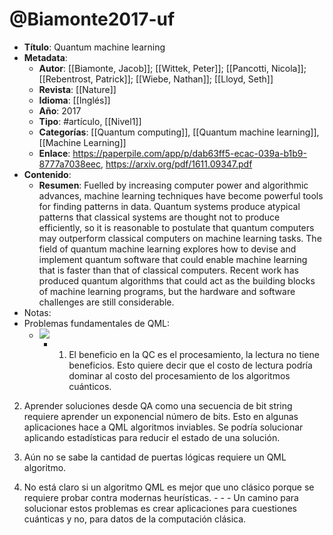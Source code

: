 # @Biamonte2017-uf

- **Título**: Quantum machine learning
- **Metadata**:
	- **Autor**: [[Biamonte, Jacob]]; [[Wittek, Peter]]; [[Pancotti, Nicola]]; [[Rebentrost, Patrick]]; [[Wiebe, Nathan]]; [[Lloyd, Seth]]
	- **Revista**: [[Nature]]
	- **Idioma**: [[Inglés]]
	- **Año**: 2017
	- **Tipo**: #artículo, [[Nivel1]]
	- **Categorías**: [[Quantum computing]], [[Quantum machine learning]], [[Machine Learning]]
	- **Enlace**: https://paperpile.com/app/p/dab63ff5-ecac-039a-b1b9-8777a7038eec, https://arxiv.org/pdf/1611.09347.pdf
- **Contenido**:
	- **Resumen**: Fuelled by increasing computer power and algorithmic advances, machine learning techniques have become powerful tools for finding patterns in data. Quantum systems produce atypical patterns that classical systems are thought not to produce efficiently, so it is reasonable to postulate that quantum computers may outperform classical computers on machine learning tasks. The field of quantum machine learning explores how to devise and implement quantum software that could enable machine learning that is faster than that of classical computers. Recent work has produced quantum algorithms that could act as the building blocks of machine learning programs, but the hardware and software challenges are still considerable.
- Notas:
- Problemas fundamentales de QML:
	- ![](https://hypernotes.zenkit.com/api/v1/lists/2362182/files/wdYsZrSMP)
		- 1) El beneficio en la QC es el procesamiento, la lectura no tiene beneficios. Esto quiere decir que el costo de lectura podría dominar al costo del procesamiento de los algoritmos cuánticos.

2) Aprender soluciones desde QA como una secuencia de bit string requiere aprender un exponencial número de bits. Esto en algunas aplicaciones hace a QML algoritmos inviables. Se podría solucionar aplicando estadísticas para reducir el estado de una solución.

3) Aún no se sabe la cantidad de puertas lógicas requiere un QML algoritmo.

4) No está claro si un algoritmo QML es mejor que uno clásico porque se requiere probar contra modernas heurísticas.
		- 
		- 
		- Un camino para solucionar estos problemas es crear aplicaciones para cuestiones cuánticas y no, para datos de la computación clásica.
